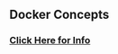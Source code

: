 ## Docker Concepts

### [Click Here for Info](https://github.com/lerndevops/educka/tree/master/docker)
